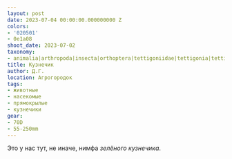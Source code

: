 ```yaml
---
layout: post
date: 2023-07-04 00:00:00.000000000 Z
colors:
- '020501'
- 0e1a08
shoot_date: 2023-07-02
taxonomy:
- animalia|arthropoda|insecta|orthoptera|tettigoniidae|tettigonia|tettigonia viridissima
title: Кузнечик
author: Д.Г.
location: Агрогородок
tags:
- животные
- насекомые
- прямокрылые
- кузнечики
gear:
- 70D
- 55-250mm
---
```

Это у нас тут, не иначе, нимфа _зелёного кузнечика_.

